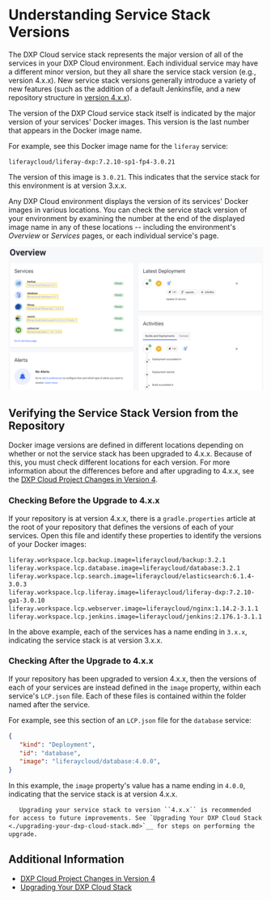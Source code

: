 # Understanding Service Stack Versions

The DXP Cloud service stack represents the major version of all of the services in your DXP Cloud environment. Each individual service may have a different minor version, but they all share the service stack version (e.g., version 4.x.x). New service stack versions generally introduce a variety of new features (such as the addition of a default Jenkinsfile, and a new repository structure in [version 4.x.x](./dxp-cloud-project-changes-in-version-4.md)).

The version of the DXP Cloud service stack itself is indicated by the major version of your services' Docker images. This version is the last number that appears in the Docker image name.

For example, see this Docker image name for the `liferay` service:

```
liferaycloud/liferay-dxp:7.2.10-sp1-fp4-3.0.21
```

The version of this image is `3.0.21`. This indicates that the service stack for this environment is at version 3.x.x.

Any DXP Cloud environment displays the version of its services' Docker images in various locations. You can check the service stack version of your environment by examining the number at the end of the displayed image name in any of these locations -- including the environment's _Overview_ or _Services_ pages, or each individual service's page.

![The first page you see after navigating to an environment is one page that shows you the version of your services.](./understanding-service-stack-versions/images/01.png)

## Verifying the Service Stack Version from the Repository

Docker image versions are defined in different locations depending on whether or not the service stack has been upgraded to 4.x.x. Because of this, you must check different locations for each version. For more information about the differences before and after upgrading to 4.x.x, see the [DXP Cloud Project Changes in Version 4](./dxp-cloud-project-changes-in-version-4.md).

### Checking Before the Upgrade to 4.x.x

If your repository is at version 4.x.x, there is a `gradle.properties` article at the root of your repository that defines the versions of each of your services. Open this file and identify these properties to identify the versions of your Docker images:

```properties
liferay.workspace.lcp.backup.image=liferaycloud/backup:3.2.1
liferay.workspace.lcp.database.image=liferaycloud/database:3.2.1
liferay.workspace.lcp.search.image=liferaycloud/elasticsearch:6.1.4-3.0.3
liferay.workspace.lcp.liferay.image=liferaycloud/liferay-dxp:7.2.10-ga1-3.0.10
liferay.workspace.lcp.webserver.image=liferaycloud/nginx:1.14.2-3.1.1
liferay.workspace.lcp.jenkins.image=liferaycloud/jenkins:2.176.1-3.1.1
```

In the above example, each of the services has a name ending in `3.x.x`, indicating the service stack is at version 3.x.x.

### Checking After the Upgrade to 4.x.x

If your repository has been upgraded to version 4.x.x, then the versions of each of your services are instead defined in the `image` property, within each service's `LCP.json` file. Each of these files is contained within the folder named after the service.

For example, see this section of an `LCP.json` file for the `database` service:

```json
{
   "kind": "Deployment",
   "id": "database",
   "image": "liferaycloud/database:4.0.0",
}
```

In this example, the `image` property's value has a name ending in `4.0.0`, indicating that the service stack is at version 4.x.x.

```tip::
   Upgrading your service stack to version ``4.x.x`` is recommended for access to future improvements. See `Upgrading Your DXP Cloud Stack <./upgrading-your-dxp-cloud-stack.md>`__ for steps on performing the upgrade.
```

## Additional Information

* [DXP Cloud Project Changes in Version 4](./dxp-cloud-project-changes-in-version-4.md)
* [Upgrading Your DXP Cloud Stack](./upgrading-your-dxp-cloud-stack.md)
